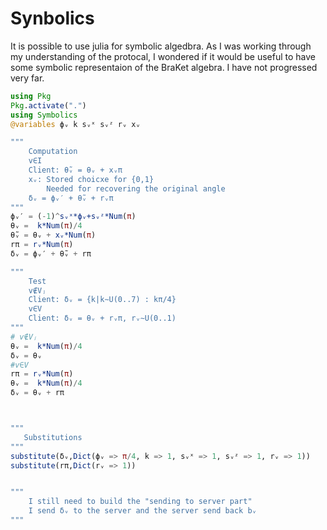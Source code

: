# Synbolics

It is possible to use julia for symbolic algedbra. As I was working through my understanding of the protocal, I wondered if it would be useful to have some symbolic representaion of the BraKet algebra. I have not progressed very far.




```julia
using Pkg
Pkg.activate(".")
using Symbolics
@variables ϕᵥ k sᵥˣ sᵥᶻ rᵥ xᵥ

"""
    Computation
    v∈I
    Client: θ̃ᵥ = θᵥ + xᵥπ
    xᵥ: Stored choicxe for {0,1}
        Needed for recovering the original angle
    δᵥ = ϕᵥ′ + θ̃ᵥ + rᵥπ 
"""
ϕᵥ′ = (-1)^sᵥˣ*ϕᵥ+sᵥᶻ*Num(π)
θᵥ =  k*Num(π)/4
θ̃ᵥ = θᵥ + xᵥ*Num(π)
rπ = rᵥ*Num(π)    
δᵥ = ϕᵥ′ + θ̃ᵥ + rπ 

"""
    Test
    v∉Vⱼ
    Client: δᵥ = {k|k∼U(0..7) : kπ/4}
    v∈V
    Client: δᵥ = θᵥ + rᵥπ, rᵥ∼U(0..1)
"""
# v∉Vⱼ
θᵥ =  k*Num(π)/4
δᵥ = θᵥ
#v∈V
rπ = rᵥ*Num(π)    
θᵥ =  k*Num(π)/4
δᵥ = θᵥ + rπ



"""
   Substitutions
"""
substitute(δᵥ,Dict(ϕᵥ => π/4, k => 1, sᵥˣ => 1, sᵥᶻ => 1, rᵥ => 1)) 
substitute(rπ,Dict(rᵥ => 1))


"""
    I still need to build the "sending to server part" 
    I send δᵥ to the server and the server send back bᵥ
"""

```